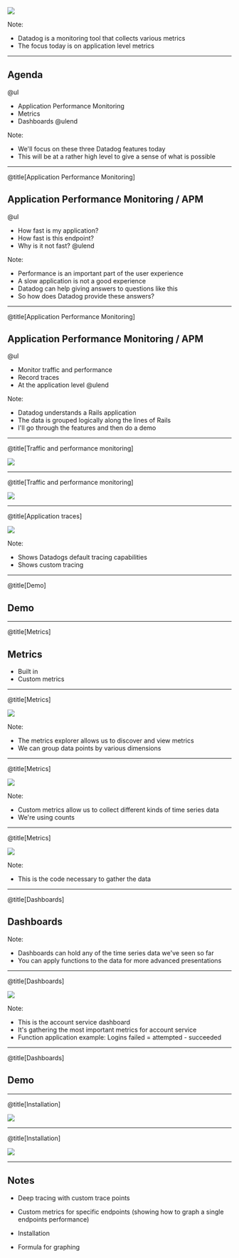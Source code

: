 ![](assets/img/dd_v_w_logo.png)

Note:

- Datadog is a monitoring tool that collects various metrics
- The focus today is on application level metrics

---

## Agenda

@ul[](false)
* Application Performance Monitoring
* Metrics
* Dashboards
@ulend

Note:

- We'll focus on these three Datadog features today
- This will be at a rather high level to give a sense of what is possible

---
@title[Application Performance Monitoring]

## Application Performance Monitoring / APM

@ul[](false)
* How fast is my application?
* How fast is this endpoint?
* Why is it not fast?
@ulend

Note:

- Performance is an important part of the user experience
- A slow application is not a good experience
- Datadog can help giving answers to questions like this
- So how does Datadog provide these answers?

---
@title[Application Performance Monitoring]

## Application Performance Monitoring / APM

@ul[](false)
* Monitor traffic and performance
* Record traces
* At the application level
@ulend

Note:

- Datadog understands a Rails application
- The data is grouped logically along the lines of Rails
- I'll go through the features and then do a demo

---
@title[Traffic and performance monitoring]

![](assets/img/apm1.png)

---
@title[Traffic and performance monitoring]

![](assets/img/apm2.png)

---
@title[Application traces]

![](assets/img/trace1.png)

Note:

- Shows Datadogs default tracing capabilities
- Shows custom tracing

---
@title[Demo]

## Demo

---
@title[Metrics]

## Metrics

* Built in
* Custom metrics

---
@title[Metrics]

![](assets/img/default-metrics.png)

Note:

- The metrics explorer allows us to discover and view metrics
- We can group data points by various dimensions

---
@title[Metrics]

![](assets/img/custom-metrics.png)

Note:

- Custom metrics allow us to collect different kinds of time series data
- We're using counts

---
@title[Metrics]

![](assets/img/custom-metrics-code.png)

Note:

- This is the code necessary to gather the data

---
@title[Dashboards]

## Dashboards

Note:

- Dashboards can hold any of the time series data we've seen so far
- You can apply functions to the data for more advanced presentations

---
@title[Dashboards]

![](assets/img/account-service-dashboard.png)

Note:

- This is the account service dashboard
- It's gathering the most important metrics for account service
- Function application example: Logins failed = attempted - succeeded

---
@title[Dashboards]

## Demo

---
@title[Installation]

![](assets/img/install-gemfile.png)

---
@title[Installation]

![](assets/img/install-initializer.png)

---
## Notes

- Deep tracing with custom trace points

- Custom metrics for specific endpoints (showing how to graph a single endpoints performance)
- Installation
- Formula for graphing
